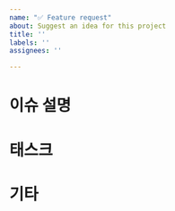 ```yaml
---
name: "✅ Feature request"
about: Suggest an idea for this project
title: ''
labels: ''
assignees: ''

---
```


# 이슈 설명

# 태스크

# 기타
